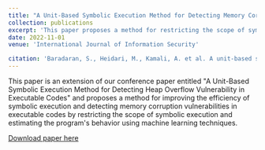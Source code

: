 ```yaml
---
title: "A Unit-Based Symbolic Execution Method for Detecting Memory Corruption Vulnerabilities in Executable Codes"
collection: publications
excerpt: 'This paper proposes a method for restricting the scope of symbolic analysis and combining it with ML techniques for detecting memory corruption vulnerabilities in executable codes.'
date: 2022-11-01
venue: 'International Journal of Information Security'

citation: 'Baradaran, S., Heidari, M., Kamali, A. et al. A unit-based symbolic execution method for detecting memory corruption vulnerabilities in executable codes. Int. J. Inf. Secur. (2023). https://doi.org/10.1007/s10207-023-00691-1'
---
```

This paper is an extension of our conference paper entitled "A Unit-Based Symbolic Execution Method for Detecting Heap Overflow Vulnerability in Executable Codes" and proposes a method for improving the efficiency of symbolic execution and detecting memory corruption vulnerabilities in executable codes by restricting the scope of symbolic execution and estimating the program's behavior using machine learning techniques.

[Download paper here](https://arxiv.org/abs/2210.04258)
